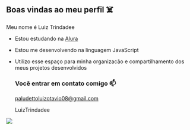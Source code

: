 ## Boas vindas ao meu perfil ☠️

Meu nome é Luiz Trindadee

- Estou estudando na [Alura](https://www.alura.com.br)
- Estou me desenvolvendo  na linguagem JavaScript
- Utilizo esse espaço para minha organizacão e compartilhamento dos meus projetos desenvolvidos

  ### Você entrar em contato comigo 📫

   paludettoluizotavio08@gmail.com
  
  LuizTrindadee
  
![](https://media.tenor.com/9vlbmhE-6ZMAAAAi/thank-you-keanu-reeves.gif)
 
